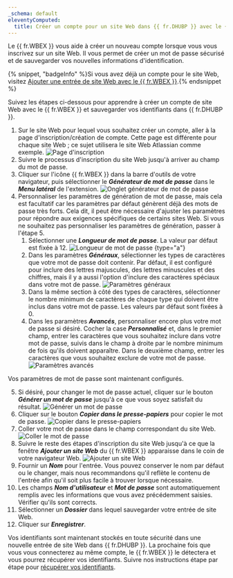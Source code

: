 ```yaml
---
_schema: default
eleventyComputed:
  title: Créer un compte pour un site Web dans {{ fr.DHUBP }} avec le {{ fr.WBEX }}
---
```

Le {{ fr.WBEX }} vous aide à créer un nouveau compte lorsque vous vous inscrivez sur un site Web. Il vous permet de créer un mot de passe sécurisé et de sauvegarder vos nouvelles informations d'identification.

{% snippet, "badgeInfo" %}Si vous avez déjà un compte pour le site Web, visitez [Ajouter une entrée de site Web avec le {{ fr.WBEX }}](/workspace/workspace-browser-extension/hub-personal/using-workspace-browser-extension/add-website-hub-personal-workspace-browser-extension/).{% endsnippet %}

Suivez les étapes ci-dessous pour apprendre à créer un compte de site Web avec le {{ fr.WBEX }} et sauvegarder vos identifiants dans {{ fr.DHUBP }}.

1. Sur le site Web pour lequel vous souhaitez créer un compte, aller à la page d'inscription/création de compte. Cette page est différente pour chaque site Web ; ce sujet utilisera le site Web Atlassian comme exemple. ![Page d'inscription](https://cdnweb.devolutions.net/docs/WEBX4020_2024_2.png "Page d'inscription")
2. Suivre le processus d'inscription du site Web jusqu'à arriver au champ du mot de passe.
3. Cliquer sur l'icône {{ fr.WBEX }} dans la barre d'outils de votre navigateur, puis sélectionner le ***Générateur de mot de passe*** dans le ***Menu latéral*** de l'extension. ![Onglet générateur de mot de passe](https://cdnweb.devolutions.net/docs/WEBX4136_2024_2.png "Onglet générateur de mot de passe")
4. Personnaliser les paramètres de génération de mot de passe, mais cela est facultatif car les paramètres par défaut génèrent déjà des mots de passe très forts. Cela dit, il peut être nécessaire d'ajuster les paramètres pour répondre aux exigences spécifiques de certains sites Web. Si vous ne souhaitez pas personnaliser les paramètres de génération, passer à l'étape 5.
   1. Sélectionner une ***Longueur de mot de passe***. La valeur par défaut est fixée à 12. ![Longueur de mot de passe](https://cdnweb.devolutions.net/docs/WEBX4137_2024_2.png "Longueur de mot de passe") \{type="a"\}
   2. Dans les paramètres ***Généraux***, sélectionner les types de caractères que votre mot de passe doit contenir. Par défaut, il est configuré pour inclure des lettres majuscules, des lettres minuscules et des chiffres, mais il y a aussi l'option d'inclure des caractères spéciaux dans votre mot de passe. ![Paramètres généraux](https://cdnweb.devolutions.net/docs/WEBX4138_2024_2.png "Paramètres généraux")
   3. Dans la même section à côté des types de caractères, sélectionner le nombre minimum de caractères de chaque type qui doivent être inclus dans votre mot de passe. Les valeurs par défaut sont fixées à 0.
   4. Dans les paramètres ***Avancés***, personnaliser encore plus votre mot de passe si désiré. Cocher la case ***Personnalisé*** et, dans le premier champ, entrer les caractères que vous souhaitez inclure dans votre mot de passe, suivis dans le champ à droite par le nombre minimum de fois qu'ils doivent apparaître. Dans le deuxième champ, entrer les caractères que vous souhaitez exclure de votre mot de passe. ![Paramètres avancés](https://cdnweb.devolutions.net/docs/WEBX4139_2024_2.png "Paramètres avancés")

Vos paramètres de mot de passe sont maintenant configurés.

5. Si désiré, pour changer le mot de passe actuel, cliquer sur le bouton ***Générer un mot de passe*** jusqu'à ce que vous soyez satisfait du résultat. ![Générer un mot de passe](https://cdnweb.devolutions.net/docs/WEBX4140_2024_2.png "Générer un mot de passe")
6. Cliquer sur le bouton ***Copier dans le presse-papiers*** pour copier le mot de passe. ![Copier dans le presse-papiers](https://cdnweb.devolutions.net/docs/WEBX4141_2024_2.png "Copier dans le presse-papiers")
7. Coller votre mot de passe dans le champ correspondant du site Web. ![Coller le mot de passe](https://cdnweb.devolutions.net/docs/WEBX4039_2024_2.png "Coller le mot de passe")
8. Suivre le reste des étapes d'inscription du site Web jusqu'à ce que la fenêtre ***Ajouter un site Web*** du {{ fr.WBEX }} apparaisse dans le coin de votre navigateur Web. ![Ajouter un site Web](https://cdnweb.devolutions.net/docs/WEBX4106_2024_2.png "Ajouter un site Web")
9. Fournir un ***Nom*** pour l'entrée. Vous pouvez conserver le nom par défaut ou le changer, mais nous recommandons qu'il reflète le contenu de l'entrée afin qu'il soit plus facile à trouver lorsque nécessaire.
10. Les champs ***Nom d'utilisateur*** et ***Mot de passe*** sont automatiquement remplis avec les informations que vous avez précédemment saisies. Vérifier qu'ils sont corrects.
11. Sélectionner un ***Dossier*** dans lequel sauvegarder votre entrée de site Web.
12. Cliquer sur ***Enregistrer***.

Vos identifiants sont maintenant stockés en toute sécurité dans une nouvelle entrée de site Web dans {{ fr.DHUBP }}. La prochaine fois que vous vous connecterez au même compte, le {{ fr.WBEX }} le détectera et vous pourrez récupérer vos identifiants. Suivre nos instructions étape par étape pour [récupérer vos identifiants](/workspace/workspace-browser-extension/hub-personal/using-workspace-browser-extension/retrieve-credentials-hub-personal/).
